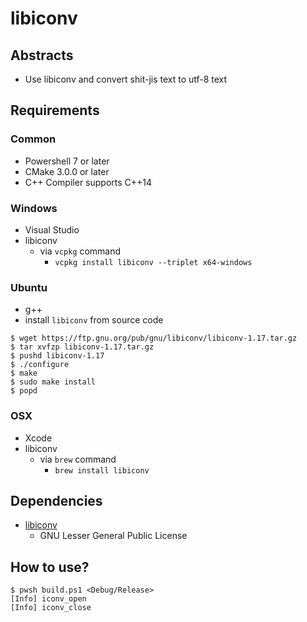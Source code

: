 # libiconv

## Abstracts

* Use libiconv and convert shit-jis text to utf-8 text

## Requirements

### Common

* Powershell 7 or later
* CMake 3.0.0 or later
* C++ Compiler supports C++14

### Windows

* Visual Studio
* libiconv
  * via `vcpkg` command
    * `vcpkg install libiconv --triplet x64-windows`

### Ubuntu

* g++
* install `libiconv` from source code

````shell
$ wget https://ftp.gnu.org/pub/gnu/libiconv/libiconv-1.17.tar.gz
$ tar xvfzp libiconv-1.17.tar.gz
$ pushd libiconv-1.17
$ ./configure
$ make
$ sudo make install
$ popd
``````

### OSX

* Xcode
* libiconv
  * via `brew` command
    * `brew install libiconv`

## Dependencies

* [libiconv](https://www.gnu.org/software/libiconv/)
  * GNU Lesser General Public License

## How to use?

````shell
$ pwsh build.ps1 <Debug/Release>
[Info] iconv_open
[Info] iconv_close
````
